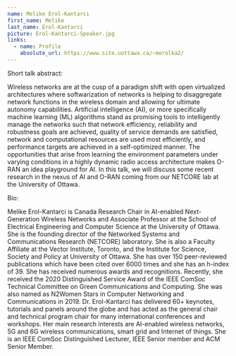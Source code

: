 ```yaml
---
name: Melike Erol-Kantarci
first_name: Melike
last_name: Erol-Kantarci
picture: Erol-Kantarci-Speaker.jpg
links:
  - name: Profile
    absolute_url: https://www.site.uottawa.ca/~merolka2/
---
```


Short talk abstract:

Wireless networks are at the cusp of a paradigm shift with open virtualized architectures where softwarization of networks is helping to disaggregate network functions in the wireless domain and allowing for ultimate autonomy capabilities. Artificial intelligence (AI), or more specifically machine learning (ML) algorithms stand as promising tools to intelligently manage the networks such that network efficiency, reliability and robustness goals are achieved, quality of service demands are satisfied, network and computational resources are used most efficiently, and performance targets are achieved in a self-optimized manner. The opportunities that arise from learning the environment parameters under varying conditions in a highly dynamic radio access architecture makes O-RAN an idea playground for AI. In this talk, we will discuss some recent research in the nexus of AI and O-RAN coming from our NETCORE lab at the University of Ottawa. 

Bio:

Melike Erol-Kantarci is Canada Research Chair in AI-enabled Next-Generation Wireless Networks and Associate Professor at the School of Electrical Engineering and Computer Science at the University of Ottawa. She is the founding director of the Networked Systems and Communications Research (NETCORE) laboratory. She is also a Faculty Affiliate at the Vector Institute, Toronto, and the Institute for Science, Society and Policy at University of Ottawa. She has over 150 peer-reviewed publications which have been cited over 6000 times and she has an h-index of 39. She has received numerous awards and recognitions. Recently, she received the 2020 Distinguished Service Award of the IEEE ComSoc Technical Committee on Green Communications and Computing. She was also named as N2Women Stars in Computer Networking and Communications in 2019. Dr. Erol-Kantarci has delivered 60+ keynotes, tutorials and panels around the globe and has acted as the general chair and technical program chair for many international conferences and workshops. Her main research interests are AI-enabled wireless networks, 5G and 6G wireless communications, smart grid and Internet of things. She is an IEEE ComSoc Distinguished Lecturer, IEEE Senior member and ACM Senior Member.